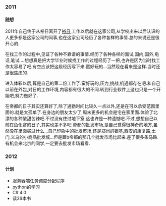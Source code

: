 
### 2011

#### 随想

2011年自己终于从裕日离开了[裕日][1],工作以后就在这家公司,从学校出来以后认识的人更多都是这家公司的同事,也在这家公司经历了各种各样的事情.总的来说还是很开心的.

在找工作的过程中,见证了各种不靠谱的事情.经历了各种各样的面试,国内,国外,电话,笔试….想想真是把大学毕业时候找工作的过程经历了一把,也许是因为当时找工作太容易了吧.有空应该把这段经历写下来.蛮好玩的…当然现在看来是这样.当时还是很焦虑的.

进入体彩以后,算是自己的第二份工作了.蛮好玩的,压力,挑战,机遇都存在吧.和自己以前在外包,对日的工作环境,内容都有很大的不同.转到行业软件上这也只是一个开始吧,努力做好了.

在帝都的日子其实还算好了,除了通勤时间比较久一点以外,还是在可以承受范围里面的.就是太孤单了.在身边的朋友太少了,周末更多的机会是宅在家里面.体验了北漂的各种酸甜苦辣吧.不过没有住过地下室,这也许是一种遗憾吧.不过,想想自己以前在鱼化寨的日子,其实也差不多吧.帝都的批发市场,是自己觉得很神奇的地方,虽然没在里面买过什么…自己印象中的批发市场,还是郑州的银基,西安的康复路,土门,义乌的小商品批发城…但是跟b帝都的那几个批发市场比起来.差了很多条马路.有机会来北京的同学,一定要去批发市场看看.

### 2012

#### 计划

*   服务器端任务调度分配程序
*   python的学习
*   C# 4.0
*   读36本书

 [1]: http://www.sysystem.com.cn/